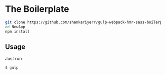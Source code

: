 # The Boilerplate

```bash
git clone https://github.com/shankariyerr/gulp-webpack-hmr-sass-boilerplate.git NewApp
cd NewApp
npm install
```

## Usage
Just run 
```bash
$ gulp
```
